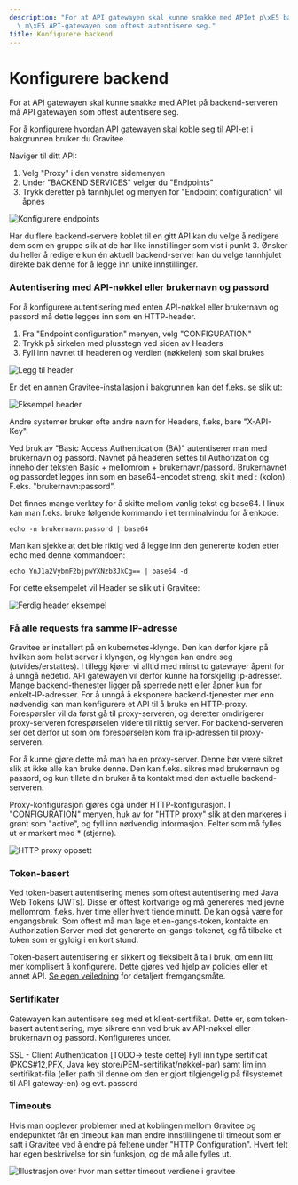 ```yaml
---
description: "For at API gatewayen skal kunne snakke med APIet p\xE5 backend-serveren\
  \ m\xE5 API-gatewayen som oftest autentisere seg."
title: Konfigurere backend
---
```


# Konfigurere backend

For at API gatewayen skal kunne snakke med APIet på backend-serveren må API gatewayen som oftest autentisere seg.

For å konfigurere hvordan API gatewayen skal koble seg til API-et i bakgrunnen bruker du Gravitee.

Naviger til ditt API:
1. Velg "Proxy" i den venstre sidemenyen
2. Under "BACKEND SERVICES" velger du "Endpoints"
3. Trykk deretter på tannhjulet og menyen for "Endpoint configuration" vil åpnes

![Konfigurere endpoints](/datadeling/img/image-20200925142430-1.png)

Har du flere backend-servere koblet til en gitt API kan du velge å redigere dem som en gruppe slik at de har like innstillinger som vist i punkt 3. Ønsker du heller å redigere kun én aktuell backend-server kan du velge tannhjulet direkte bak denne for å legge inn unike innstillinger.

### Autentisering med API-nøkkel eller brukernavn og passord

For å konfigurere autentisering med enten API-nøkkel eller brukernavn og passord må dette legges inn som en HTTP-header.

1. Fra "Endpoint configuration" menyen, velg "CONFIGURATION"
2. Trykk på sirkelen med plusstegn ved siden av Headers
3. Fyll inn navnet til headeren og verdien (nøkkelen) som skal brukes

![Legg til header](/datadeling/img/image-20200925143000-3.png)

Er det en annen Gravitee-installasjon i bakgrunnen kan det f.eks. se slik ut:

![Eksempel header](/datadeling/img/image-20200925143832-4.png)

Andre systemer bruker ofte andre navn for Headers, f.eks, bare "X-API-Key".

Ved bruk av "Basic Access Authentication (BA)" autentiserer man med brukernavn og passord. Navnet på headeren settes til Authorization og inneholder teksten Basic + mellomrom + brukernavn/passord. Brukernavnet og passordet legges inn som en base64-encodet streng, skilt med : (kolon). F.eks. "brukernavn:passord". 

Det finnes mange verktøy for å skifte mellom vanlig tekst og base64. I linux kan man f.eks. bruke følgende kommando i et terminalvindu for å enkode:

```text
echo -n brukernavn:passord | base64
```

Man kan sjekke at det ble riktig ved å legge inn den genererte koden etter echo med denne kommandoen:

```text
echo YnJ1a2VybmF2bjpwYXNzb3JkCg== | base64 -d
```

For dette eksempelet vil Header se slik ut i Gravitee:

![Ferdig header eksempel](/datadeling/img/image-20200925145447-5.png)

### Få alle requests fra samme IP-adresse

Gravitee er installert på en kubernetes-klynge. Den kan derfor kjøre på hvilken som helst server i klyngen, og klyngen kan endre seg (utvides/erstattes). I tillegg kjører vi alltid med minst to gatewayer åpent for å unngå nedetid. API gatewayen vil derfor kunne ha forskjellig ip-adresser. Mange backend-thenester ligger på sperrede nett eller åpner kun for enkelt-IP-adresser. For å unngå å eksponere backend-tjenester mer enn nødvendig kan man konfigurere et API til å bruke en HTTP-proxy. Forespørsler vil da først gå til proxy-serveren, og deretter omdirigerer proxy-serveren forespørselen videre til riktig server. For backend-serveren ser det derfor ut som om forespørselen kom fra ip-adressen til proxy-serveren.

For å kunne gjøre dette må man ha en proxy-server. Denne bør være sikret slik at ikke alle kan bruke denne. Den kan f.eks. sikres med brukernavn og passord, og kun tillate din bruker å ta kontakt med den aktuelle backend-serveren.

Proxy-konfigurasjon gjøres ogå under HTTP-konfigurasjon. I "CONFIGURATION" menyen, huk av for "HTTP proxy" slik at den markeres i grønt som "active", og fyll inn nødvendig informasjon. Felter som må fylles ut er markert med * (stjerne).

![HTTP proxy oppsett](/datadeling/img/image-20200925151029-6.png)

### Token-basert

Ved token-basert autentisering menes som oftest autentisering med Java Web Tokens (JWTs). Disse er oftest kortvarige og må genereres med jevne mellomrom, f.eks. hver time eller hvert tiende minutt. De kan også være for engangsbruk. Som oftest må man lage et en-gangs-token, kontakte en Authorization Server med det genererte en-gangs-tokenet, og få tilbake et token som er gyldig i en kort stund.

Token-basert autentisering er sikkert og fleksibelt å ta i bruk, om enn litt mer komplisert å konfigurere. Dette gjøres ved hjelp av policies eller et annet API. [Se egen veiledning](https://www.usit.uio.no/prosjekter/datadeling/arbeidsomrader/integrasjonsarkitektur/dokumentasjon/veiledere/api-manager/jwt-mot-backend.html) for detaljert fremgangsmåte.

### Sertifikater

Gatewayen kan autentisere seg med et klient-sertifikat. Dette er, som token-basert autentisering, mye sikrere enn ved bruk av API-nøkkel eller brukernavn og passord. Konfigureres under. 

SSL - Client Authentication
[TODO-\> teste dette]
Fyll inn type sertificat (PKCS#12,PFX, Java key store/PEM-sertifikat/nøkkel-par) samt lim inn sertifikat-fila (eller path til denne om den er gjort tilgjengelig på filsystemet til API gateway-en) og evt. passord

### Timeouts

Hvis man opplever problemer med at koblingen mellom Gravitee og endepunktet får en timeout kan man endre innstillingene til timeout som er satt i Gravitee ved å endre på feltene under "HTTP Configuration". Hvert felt har egen beskrivelse for sin funksjon, og de må alle fylles ut.

![Illustrasjon over hvor man setter timeout verdiene i gravitee](/datadeling/img/2021-11-19-13.33.01-api-qa.intark.uh-it.no-b0f451af01f7.jpg)
